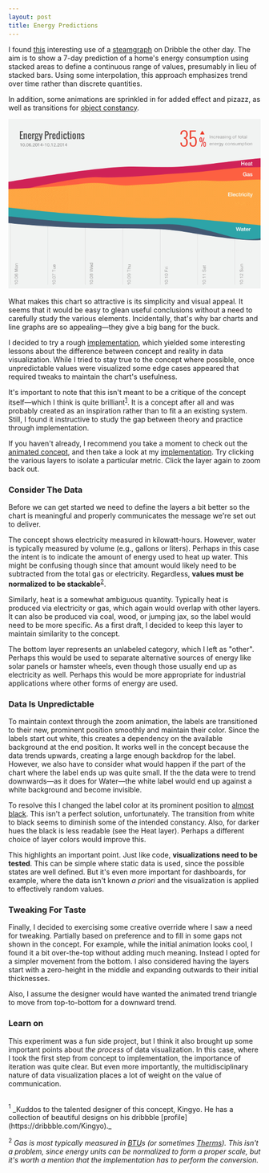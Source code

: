 ```yaml
---
layout: post
title: Energy Predictions
---
```


I found [this](https://dribbble.com/shots/1800678-Energy-Predictions) interesting use of a [steamgraph](http://leebyron.com/streamgraph/) on Dribble the other day. The aim is to show a 7-day prediction of a home's energy consumption using stacked areas to define a continuous range of values, presumably in lieu of stacked bars. Using some interpolation, this approach emphasizes trend over time rather than discrete quantities.

In addition, some animations are sprinkled in for added effect and pizazz, as well as transitions for [object constancy](http://bost.ocks.org/mike/constancy/).

![Energy Predictions Steamgraph](/images/energy-predictions.png)

What makes this chart so attractive is its simplicity and visual appeal. It seems that it would be easy to glean useful conclusions without a need to carefully study the various elements. Incidentally, that's why bar charts and line graphs are so appealing—they give a big bang for the buck.

I decided to try a rough [implementation](/experiments/energy-predictions/), which yielded some interesting lessons about the difference between concept and reality in data visualization. While I tried to stay true to the concept where possible, once unpredictable values were visualized some edge cases appeared that required tweaks to maintain the chart's usefulness.

It's important to note that this isn't meant to be a critique of the concept itself—which I think is quite brilliant<sup>[1](#1)</sup>. It is a concept after all and was probably created as an inspiration rather than to fit a an existing system. Still, I found it instructive to study the gap between theory and practice through implementation.

If you haven't already, I recommend you take a moment to check out the [animated concept](https://dribbble.com/shots/1800678-Energy-Predictions), and then take a look at my [implementation](/experiments/energy-predictions/). Try clicking the various layers to isolate a particular metric. Click the layer again to zoom back out.

### Consider The Data

Before we can get started we need to define the layers a bit better so the chart is meaningful and properly communicates the message we're set out to deliver.

The concept shows electricity measured in kilowatt-hours. However, water is typically measured by volume (e.g., gallons or liters). Perhaps in this case the intent is to indicate the amount of energy used to heat up water. This might be confusing though since that amount would likely need to be subtracted from the total gas or electricity. Regardless, **values must be normalized to be stackable**<sup>[2](#2)</sup>.

Similarly, heat is a somewhat ambiguous quantity. Typically heat is produced via electricity or gas, which again would overlap with other layers. It can also be produced via coal, wood, or jumping jax, so the label would need to be more specific. As a first draft, I decided to keep this layer to maintain similarity to the concept.

The bottom layer represents an unlabeled category, which I left as "other". Perhaps this would be used to separate alternative sources of energy like solar panels or hamster wheels, even though those usually end up as electricity as well. Perhaps this would be more appropriate for industrial applications where other forms of energy are used.

### Data Is Unpredictable

To maintain context through the zoom animation, the labels are transitioned to their new, prominent position smoothly and maintain their color. Since the labels start out white, this creates a dependency on the available background at the end position. It works well in the concept because the data trends upwards, creating a large enough backdrop for the label. However, we also have to consider what would happen if the part of the chart where the label ends up was quite small. If the the data were to trend downwards—as it does for Water—the white label would end up against a white background and become invisible.

To resolve this I changed the label color at its prominent position to [almost black](http://ianstormtaylor.com/design-tip-never-use-black/). This isn't a perfect solution, unfortunately. The transition from white to black seems to diminish some of the intended constancy. Also, for darker hues the black is less readable (see the Heat layer). Perhaps a different choice of layer colors would improve this.

This highlights an important point. Just like code, **visualizations need to be tested**. This can be simple where static data is used, since the possible states are well defined. But it's even more important for dashboards, for example, where the data isn't known *a priori* and the visualization is applied to effectively random values.

### Tweaking For Taste

Finally, I decided to exercising some creative override where I saw a need for tweaking. Partially based on preference and to fill in some gaps not shown in the concept. For example, while the initial animation looks cool, I found it a bit over-the-top without adding much meaning. Instead I opted for a simpler movement from the bottom. I also considered having the layers start with a zero-height in the middle and expanding outwards to their initial thicknesses.

Also, I assume the designer would have wanted the animated trend triangle to move from top-to-bottom for a downward trend.

### Learn on

This experiment was a fun side project, but I think it also brought up some important points about *the process* of data visualization. In this case, where I took the first step from concept to implementation, the importance of iteration was quite clear. But even more importantly, the multidisciplinary nature of data visualization places a lot of weight on the value of communication.

<br />
<a class="footnote" name="1"><sup>1</sup></a> _Kuddos to the talented designer of this concept, Kingyo. He has a collection of beautiful designs on his dribbble [profile](https://dribbble.com/Kingyo)._

<a class="footnote" name="2"><sup>2</sup></a> _Gas is most typically measured in [BTU](https://en.wikipedia.org/wiki/British_thermal_unit)s (or sometimes [Therms](https://en.wikipedia.org/wiki/Therm)). This isn't a problem, since energy units can be normalized to form a proper scale, but it's worth a mention that the implementation has to perform the conversion._
